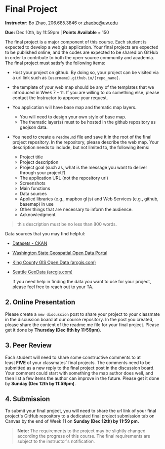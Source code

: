 # Final Project

**Instructor:** Bo Zhao, 206.685.3846 or zhaobo@uw.edu

**Due:** Dec 10th, by 11:59pm | **Points Available** = 150

The final project is a major component of this course. Each student is expected to develop a web gis application. Your final projects are expected to be published online, and the codes are expected to be shared on GitHub in order to contribute to both the open-source community and academia. The final project must satisfy the following items:

- Host your project on github. By doing so, your project can be visited via a url link such as `[username].github.io/[repo_name]`.

- the template of your web map should be any of the templates that we introduced in Week 7 - 11. If you are willing to do something else, please contact the Instructor to approve your request.

- You application will have base map and thematic map layers. 
    - You will need to design your own style of base map.
    - The thematic layer(s) must to be hosted in the github repository as geojson data. 

- You need to create a `readme.md` file and save it in the root of the final project repository. In the repository, please describe the web map. Your description needs to include, but not limited to, the following items: 
    - Project title
    - Project description
    - Project goal (such as, what is the message you want to deliver through your project?)
    - The application URL (not the repository url)
    - Screenshots
    - Main functions
    - Data sources
    - Applied libraries (e.g., mapbox gl js) and Web Services (e.g., github, basemap) in use
    - Other things that are necessary to inform the audience.
    - Acknowledgment

> this description must be no less than 800 words.



Data sources that you may find helpful:

- [Datasets - CKAN](https://catalog.data.gov/dataset)

- [Washington State Geospatial Open Data Portal](https://geo.wa.gov/)

- [King County GIS Open Data (arcgis.com)](https://gis-kingcounty.opendata.arcgis.com/)

- [Seattle GeoData (arcgis.com)](https://data-seattlecitygis.opendata.arcgis.com/)

  If you need help in finding the data you want to use for your project, please feel free to reach out to your TA.

## 2\. Online Presentation

Please create a `new discussion` post to share your project to your classmate in the discussion board at our course repository. In the post you created, please share the content of the readme.me file for your final project. Please get it done by **Thursday (Dec 8th by 11:59pm)**.

## 3\. Peer Review

Each student will need to share some constructive comments to at least **FIVE** of your classmates' final projects. The comments need to be submitted as a new reply to the final project post in the discussion board. Your comment could start with something the map author does well, and then list a few items the author can improve in the future. Please get it done by **Sunday (Dec 12th by 11:59pm)**.


## 4\. Submission


To submit your final project, you will need to share the url link of your final project's GitHub repository to a dedicated final project submission tab on Canvas by the end of Week 11 on **Sunday (Dec 12th) by 11:59 pm.**


>  **Note:** The requirements to the project may be slightly changed according the progress of this course. The final requirements are subject to the instructor's notification.
